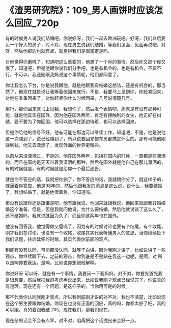 # 《渣男研究院》：109_男人画饼时应该怎么回应_720p

有的时候男人说我们结婚吧，你说好呀，我们一起去欧洲玩吧，好呀，我们以后要买一个好大的房子，对不对，现在男生说我们结婚，等我们见面，见面再说吧，对呀，然后他那边也就有点，就觉得我们是很坚定是吗。

对他觉得你磨叽了，知道吧这么重要的，他想了一个月的事情，然后你又那个你又慢了，知道吧，但是他跟你说我们分手吧，也是有机会的，也是有机会，不要不行，不可以，我还刚跟我妈说这个事情呢，他们都同意了。

你让我怎么下台，你是说我跟他，就是他跟我有结婚这想法，还是有机会的，那当然了，他现在就是说让我等着他回来就行，不是，我要马上见到你，你赶紧回来，对他在准备回来了，对你赶紧你什么时候回来，几号说清楚几号。

那行，那你回来就马上见我，我想你了，然后发个表情吧，那就是有没有那种可能，就是他其实在国外，因为他在国外两年，肯定有接触别的女生，他正好在纠结，要不要为了你回国，他可以选择在那边待着，也可以选择回来。

但是你给他的信号不好，他有可能在那边可以继续工作，知道吧，不是，他是说他这一次赚到了，说已经赚到了，所以说要回来把车房都搞定什么的，那有可能他刚赚到钱，他又去潇洒了，发现外面的世界更精彩。

以前从来没潇洒过，不是的，他在国外两年，包括在国内的时候，一直都是在潇洒的，而且在国内是天天带着我潇洒的那种，然后在国外就是他自己在那儿潇洒的，有的时候就是，有的时候就是给你一个最后通告。

就是你不答应的话，我就把你删了，你不答应的话，我就跟你分了，就这样子的，就逼着你答应，他是98年的，然后他跟我发的消息是这么说，说什么，我要结婚了，我想结婚了，就是他很着急，你知道吗。

那没有说跟你还是跟谁是吧，他有跟我说，他回来就跟我说，他回来就跟我订婚结婚这个准备，但是，但是我就问他说，为什么要结婚，然后他就说谈了这么久了，还不结婚吗，我就说就因为久了，而且你这两年也在国外。

他没有回答我，他觉得你又磨叽了，因为有的时候讨论也要有个结尾，有个收尾，刚才我们在讨论，也没有一个收尾，收尾其实代表听懂男人的意思，当你继续扯下我们话题，往后延伸的时候，其实代表你前面的观点。

到底有没有认同，可能都没认同，就等于白讲，因为我刚才讲了，比如说讲了一些观点，你继续聊下去，之前的观点，你到底是不是站在我这一边呢，是啊，对 所以是啊你要表达，是啊，比如说你想跟他解释。

你说好呀 可以呀，就是有一个事情，我要问一下我妈妈，对不对，你要先首先我是很想要，然后我把我的考虑再说出来，比如说我刚才观点已经说完了，你说真的有道理，现在还有一个问题，是这样子的，当你用可是的时候。

那不代表你认同我刚才观点，所以我到底刚才讲的对不对，我也不清楚，比如说现在这个男生要跟你结婚，你现在也没有正面的回应，真的吗，你都太好了吧，真的可以跟，真的要跟我结了吗，现在我们，那我们现在。

现在结的话会不会有点早，对不对，咱再把这个话抛出来会好一点。